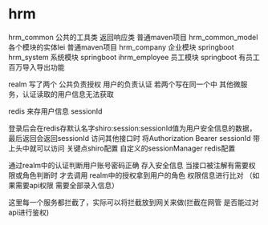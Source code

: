 # hrm
hrm_common    公共的工具类  返回响应类   普通maven项目
hrm_common_model   各个模块的实体lei     普通maven项目
hrm_company        企业模块          springboot
hrm_system       系统模块            springboot
ihrm_employee    员工模块            springboot    有员工百万导入导出功能

realm 写了两个  公共负责授权
用户的负责认证   若两个写在同一个中  其他微服务，认证读取的用户信息无法获取

redis 来存用户信息
sessionId

登录后会在redis存默认名字shiro:session:sessionId值为用户安全信息的数据，最后返回会返回sessionId
访问其他接口时 将Authorization  Bearer sessionId 带上头中就可以访问
关键点shiro配置   自定义的sessionManager    redis配置

通过realm中的认证判断用户账号密码正确 存入安全信息
当接口被注解有需要权限或角色判断时  才去调用 realm中的授权拿到用户的角色 权限信息进行比对
（如果需要api权限 需要全部录入信息）

这里每一个服务都拦截了，实际可以将拦截放到网关来做(拦截在网管 是否能过对api进行鉴权)
